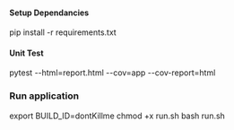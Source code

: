 #### Setup Dependancies ####
pip install -r requirements.txt

#### Unit Test ###
pytest --html=report.html --cov=app --cov-report=html

### Run application ###
export BUILD_ID=dontKillme
chmod +x run.sh
bash run.sh
